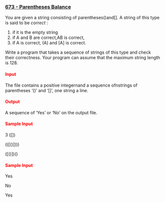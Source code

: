 ### <a href =  "https://onlinejudge.org/index.php?option=com_onlinejudge&Itemid=8&page=show_problem&problem=614">673 - Parentheses Balance </a>

You are given a string consisting of parentheses()and[]. A string of this type is said to be _correct_ :

<ol>
<li> if it is the empty string
<li> if A and B are correct,AB is correct,
<li> if A is correct, (A) and [A] is correct.
</ol>

Write a program that takes a sequence of strings of this type and check their correctness. Your program can assume that the maximum string length is 128.

#### <span style="color:red"> **Input**</span>
The file contains a positive integernand a sequence ofnstrings of parentheses ‘()’ and ‘[]’, one string
a line.

#### <span style="color:red"> **Output**</span>
A sequence of ‘Yes’ or ‘No’ on the output file.

#### <span style="color:red"> **Sample Input**</span>
3
([])

(([()])))

([()[]()])()

#### <span style="color:red"> **Sample Input**</span>
Yes

No

Yes

